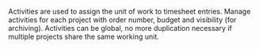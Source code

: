 Activities are used to assign the unit of work to timesheet entries. Manage activities for each project with order number, budget and visibility (for archiving). 
Activities can be global, no more duplication necessary if multiple projects share the same working unit.
